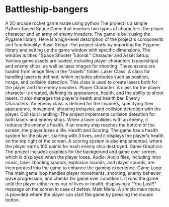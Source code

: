# Battleship-bangers
 A 2D arcade rocket game made using python 
The project is a simple Python-based Space Game that involves two types of characters: the player
character and an army of enemy invaders. The game is built using the Pygame library. Here is a high-level
description of the project's components and functionality:
Basic Setup: The project starts by importing the Pygame library and setting up the game window with
specific dimensions. The window is titled "Space Shooter Tutorial."
Character and Asset Setup: Various game assets are loaded, including player characters (spaceships) and
enemy ships, as well as laser images for shooting. These assets are loaded from image files in the "assets"
folder.
Laser Class: A class for handling lasers is defined, which includes attributes such as position, image, and
collision detection. This class is used to create lasers both for the player and the enemy invaders.
Player Character: A class for the player character is created, defining its appearance, health, and the
ability to shoot lasers. It also manages the player's health and health bar.
Enemy Characters: An enemy class is defined for the invaders, specifying their appearance, movement,
shooting behavior, and collision detection with the player.
Collision Handling: The project implements collision detection for both lasers and enemy ships. When a
laser collides with an enemy, it reduces the enemy's health. If an enemy ship reaches the bottom of the
screen, the player loses a life.
Health and Scoring: The game has a health system for the player, starting with 3 lives, and it displays the
player's health on the top right of the screen. A scoring system is also implemented, where the player earns
100 points for each enemy ship destroyed.
Game Graphics: The project includes graphics for the background and game over screen, which is
displayed when the player loses.
Audio: Audio files, including intro music, laser shooting sounds, explosion sounds, and player sounds, are
incorporated into the game to enhance the gaming experience.
Game Loop: The main game loop handles player movements, shooting, enemy behavior, wave
progression, and checks for game over conditions. It runs the game until the player either runs out of lives
or health, displaying a "You Lost!!" message on the screen in case of defeat.
Main Menu: A simple main menu is provided where the player can start the game by pressing the mouse
button. 
